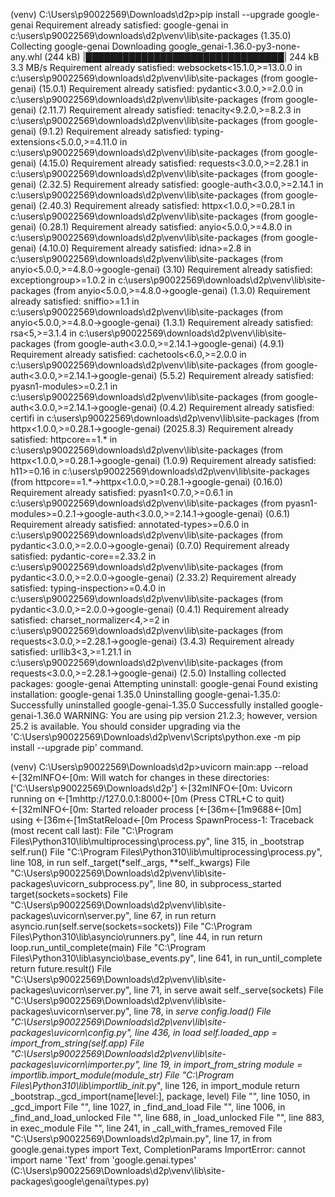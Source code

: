 (venv) C:\Users\p90022569\Downloads\d2p>pip install --upgrade google-genai
Requirement already satisfied: google-genai in c:\users\p90022569\downloads\d2p\venv\lib\site-packages (1.35.0)
Collecting google-genai
  Downloading google_genai-1.36.0-py3-none-any.whl (244 kB)
     |████████████████████████████████| 244 kB 3.3 MB/s
Requirement already satisfied: websockets<15.1.0,>=13.0.0 in c:\users\p90022569\downloads\d2p\venv\lib\site-packages (from google-genai) (15.0.1)
Requirement already satisfied: pydantic<3.0.0,>=2.0.0 in c:\users\p90022569\downloads\d2p\venv\lib\site-packages (from google-genai) (2.11.7)
Requirement already satisfied: tenacity<9.2.0,>=8.2.3 in c:\users\p90022569\downloads\d2p\venv\lib\site-packages (from google-genai) (9.1.2)
Requirement already satisfied: typing-extensions<5.0.0,>=4.11.0 in c:\users\p90022569\downloads\d2p\venv\lib\site-packages (from google-genai) (4.15.0)
Requirement already satisfied: requests<3.0.0,>=2.28.1 in c:\users\p90022569\downloads\d2p\venv\lib\site-packages (from google-genai) (2.32.5)
Requirement already satisfied: google-auth<3.0.0,>=2.14.1 in c:\users\p90022569\downloads\d2p\venv\lib\site-packages (from google-genai) (2.40.3)
Requirement already satisfied: httpx<1.0.0,>=0.28.1 in c:\users\p90022569\downloads\d2p\venv\lib\site-packages (from google-genai) (0.28.1)
Requirement already satisfied: anyio<5.0.0,>=4.8.0 in c:\users\p90022569\downloads\d2p\venv\lib\site-packages (from google-genai) (4.10.0)
Requirement already satisfied: idna>=2.8 in c:\users\p90022569\downloads\d2p\venv\lib\site-packages (from anyio<5.0.0,>=4.8.0->google-genai) (3.10)
Requirement already satisfied: exceptiongroup>=1.0.2 in c:\users\p90022569\downloads\d2p\venv\lib\site-packages (from anyio<5.0.0,>=4.8.0->google-genai) (1.3.0)
Requirement already satisfied: sniffio>=1.1 in c:\users\p90022569\downloads\d2p\venv\lib\site-packages (from anyio<5.0.0,>=4.8.0->google-genai) (1.3.1)
Requirement already satisfied: rsa<5,>=3.1.4 in c:\users\p90022569\downloads\d2p\venv\lib\site-packages (from google-auth<3.0.0,>=2.14.1->google-genai) (4.9.1)
Requirement already satisfied: cachetools<6.0,>=2.0.0 in c:\users\p90022569\downloads\d2p\venv\lib\site-packages (from google-auth<3.0.0,>=2.14.1->google-genai) (5.5.2)
Requirement already satisfied: pyasn1-modules>=0.2.1 in c:\users\p90022569\downloads\d2p\venv\lib\site-packages (from google-auth<3.0.0,>=2.14.1->google-genai) (0.4.2)
Requirement already satisfied: certifi in c:\users\p90022569\downloads\d2p\venv\lib\site-packages (from httpx<1.0.0,>=0.28.1->google-genai) (2025.8.3)
Requirement already satisfied: httpcore==1.* in c:\users\p90022569\downloads\d2p\venv\lib\site-packages (from httpx<1.0.0,>=0.28.1->google-genai) (1.0.9)
Requirement already satisfied: h11>=0.16 in c:\users\p90022569\downloads\d2p\venv\lib\site-packages (from httpcore==1.*->httpx<1.0.0,>=0.28.1->google-genai) (0.16.0)
Requirement already satisfied: pyasn1<0.7.0,>=0.6.1 in c:\users\p90022569\downloads\d2p\venv\lib\site-packages (from pyasn1-modules>=0.2.1->google-auth<3.0.0,>=2.14.1->google-genai) (0.6.1)
Requirement already satisfied: annotated-types>=0.6.0 in c:\users\p90022569\downloads\d2p\venv\lib\site-packages (from pydantic<3.0.0,>=2.0.0->google-genai) (0.7.0)
Requirement already satisfied: pydantic-core==2.33.2 in c:\users\p90022569\downloads\d2p\venv\lib\site-packages (from pydantic<3.0.0,>=2.0.0->google-genai) (2.33.2)
Requirement already satisfied: typing-inspection>=0.4.0 in c:\users\p90022569\downloads\d2p\venv\lib\site-packages (from pydantic<3.0.0,>=2.0.0->google-genai) (0.4.1)
Requirement already satisfied: charset_normalizer<4,>=2 in c:\users\p90022569\downloads\d2p\venv\lib\site-packages (from requests<3.0.0,>=2.28.1->google-genai) (3.4.3)
Requirement already satisfied: urllib3<3,>=1.21.1 in c:\users\p90022569\downloads\d2p\venv\lib\site-packages (from requests<3.0.0,>=2.28.1->google-genai) (2.5.0)
Installing collected packages: google-genai
  Attempting uninstall: google-genai
    Found existing installation: google-genai 1.35.0
    Uninstalling google-genai-1.35.0:
      Successfully uninstalled google-genai-1.35.0
Successfully installed google-genai-1.36.0
WARNING: You are using pip version 21.2.3; however, version 25.2 is available.
You should consider upgrading via the 'C:\Users\p90022569\Downloads\d2p\venv\Scripts\python.exe -m pip install --upgrade pip' command.

(venv) C:\Users\p90022569\Downloads\d2p>uvicorn main:app --reload
←[32mINFO←[0m:     Will watch for changes in these directories: ['C:\\Users\\p90022569\\Downloads\\d2p']
←[32mINFO←[0m:     Uvicorn running on ←[1mhttp://127.0.0.1:8000←[0m (Press CTRL+C to quit)
←[32mINFO←[0m:     Started reloader process [←[36m←[1m9688←[0m] using ←[36m←[1mStatReload←[0m
Process SpawnProcess-1:
Traceback (most recent call last):
  File "C:\Program Files\Python310\lib\multiprocessing\process.py", line 315, in _bootstrap
    self.run()
  File "C:\Program Files\Python310\lib\multiprocessing\process.py", line 108, in run
    self._target(*self._args, **self._kwargs)
  File "C:\Users\p90022569\Downloads\d2p\venv\lib\site-packages\uvicorn\_subprocess.py", line 80, in subprocess_started
    target(sockets=sockets)
  File "C:\Users\p90022569\Downloads\d2p\venv\lib\site-packages\uvicorn\server.py", line 67, in run
    return asyncio.run(self.serve(sockets=sockets))
  File "C:\Program Files\Python310\lib\asyncio\runners.py", line 44, in run
    return loop.run_until_complete(main)
  File "C:\Program Files\Python310\lib\asyncio\base_events.py", line 641, in run_until_complete
    return future.result()
  File "C:\Users\p90022569\Downloads\d2p\venv\lib\site-packages\uvicorn\server.py", line 71, in serve
    await self._serve(sockets)
  File "C:\Users\p90022569\Downloads\d2p\venv\lib\site-packages\uvicorn\server.py", line 78, in _serve
    config.load()
  File "C:\Users\p90022569\Downloads\d2p\venv\lib\site-packages\uvicorn\config.py", line 436, in load
    self.loaded_app = import_from_string(self.app)
  File "C:\Users\p90022569\Downloads\d2p\venv\lib\site-packages\uvicorn\importer.py", line 19, in import_from_string
    module = importlib.import_module(module_str)
  File "C:\Program Files\Python310\lib\importlib\__init__.py", line 126, in import_module
    return _bootstrap._gcd_import(name[level:], package, level)
  File "<frozen importlib._bootstrap>", line 1050, in _gcd_import
  File "<frozen importlib._bootstrap>", line 1027, in _find_and_load
  File "<frozen importlib._bootstrap>", line 1006, in _find_and_load_unlocked
  File "<frozen importlib._bootstrap>", line 688, in _load_unlocked
  File "<frozen importlib._bootstrap_external>", line 883, in exec_module
  File "<frozen importlib._bootstrap>", line 241, in _call_with_frames_removed
  File "C:\Users\p90022569\Downloads\d2p\main.py", line 17, in <module>
    from google.genai.types import Text, CompletionParams
ImportError: cannot import name 'Text' from 'google.genai.types' (C:\Users\p90022569\Downloads\d2p\venv\lib\site-packages\google\genai\types.py)
